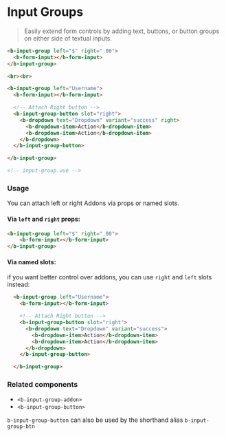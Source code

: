 # Input Groups
> Easily extend form controls by adding text, buttons, or button groups on either side of textual inputs.

```html
<b-input-group left="$" right=".00">
  <b-form-input></b-form-input>
</b-input-group>

<br><br>

<b-input-group left="Username">
  <b-form-input></b-form-input>

  <!-- Attach Right button -->
  <b-input-group-button slot="right">
    <b-dropdown text="Dropdown" variant="success" right>
      <b-dropdown-item>Action</b-dropdown-item>
      <b-dropdown-item>Action</b-dropdown-item>
    </b-dropdown>
  </b-input-group-button>

</b-input-group>

<!-- input-group.vue -->
```

### Usage
You can attach left or right Addons via props or named slots.

#### Via `left` and `right` props:

```html
<b-input-group left="$" right=".00">
    <b-form-input></b-form-input>
</b-input-group>
```

#### Via named slots:
if you want better control over addons, you can use `right` and `left` slots instead:

```html
  <b-input-group left="Username">
    <b-form-input></b-form-input>

    <!-- Attach Right button -->
    <b-input-group-button slot="right">
      <b-dropdown text="Dropdown" variant="success">
        <b-dropdown-item>Action</b-dropdown-item>
        <b-dropdown-item>Action</b-dropdown-item>
      </b-dropdown>
    </b-input-group-button>

  </b-input-group>
```

### Related components
- `<b-input-group-addon>`
- `<b-input-group-button>`

`b-input-group-button` can also be used by the shorthand alias `b-input-group-btn`
